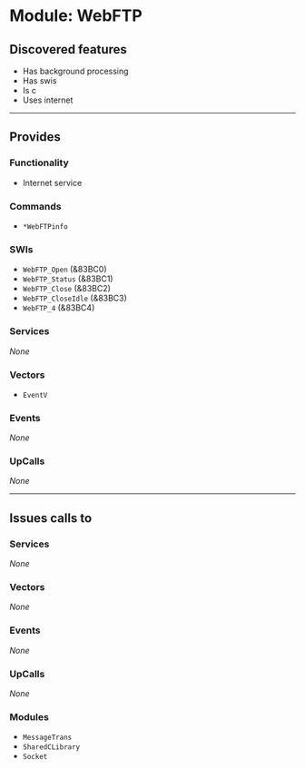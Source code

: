 # Module: WebFTP

## Discovered features


* Has background processing
* Has swis
* Is c
* Uses internet

---

## Provides

### Functionality


* Internet service

### Commands


* `*WebFTPinfo`


### SWIs


* `WebFTP_Open` (&83BC0)
* `WebFTP_Status` (&83BC1)
* `WebFTP_Close` (&83BC2)
* `WebFTP_CloseIdle` (&83BC3)
* `WebFTP_4` (&83BC4)


### Services


*None*


### Vectors


* `EventV`


### Events


*None*


### UpCalls


*None*


---

## Issues calls to

### Services


*None*


### Vectors


*None*


### Events


*None*


### UpCalls


*None*


### Modules


* `MessageTrans`
* `SharedCLibrary`
* `Socket`


